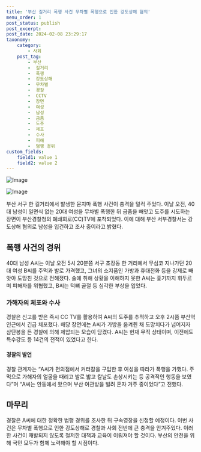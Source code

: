 ```yaml
---
title: '부산 길거리 폭행 사건 무차별 폭행으로 인한 강도상해 혐의'
menu_order: 1
post_status: publish
post_excerpt: 
post_date: 2024-02-08 23:29:17
taxonomy:
    category:
        - 사회
    post_tag:
        - 부산
        -  길거리
        -  폭행
        -  강도상해
        -  무차별
        -  경찰
        -  CCTV
        -  장면
        -  여성
        -  남성
        -  금품
        -  도주
        -  체포
        -  수사
        -  피해
        -  범행 경위
custom_fields:
    field1: value 1
    field2: value 2
---
```


![Image](https://imgnews.pstatic.net/image/022/2024/02/07/20240207500532_20240207022501778.jpg?type=w647)

![Image](https://imgnews.pstatic.net/image/022/2024/02/07/20240207500585_20240207022501782.gif?type=w647)

부산 서구 한 길거리에서 발생한 묻지마 폭행 사건이 충격을 덜컥 주었다. 이날 오전, 40대 남성이 일면식 없는 20대 여성을 무차별 폭행한 뒤 금품을 빼앗고 도주를 시도하는 장면이 부산경찰청의 폐쇄회로(CC)TV에 포착되었다. 이에 대해 부산 서부경찰서는 강도상해 혐의로 남성을 입건하고 조사 중이라고 밝혔다. 
## 폭행 사건의 경위
40대 남성 A씨는 이날 오전 5시 20분쯤 서구 초장동 한 거리에서 무심코 지나가던 20대 여성 B씨를 주먹과 발로 가격했고, 그녀의 소지품인 가방과 휴대전화 등을 강제로 빼앗아 도망친 것으로 전해졌다. 술에 취해 상황을 이해하지 못한 A씨는 흉기까지 휘두르며 피해자를 위협했고, B씨는 턱뼈 골절 등 심각한 부상을 입었다.
### 가해자의 체포와 수사
경찰은 신고를 받은 즉시 CC TV를 활용하여 A씨의 도주를 추적하고 오후 2시쯤 부산역 인근에서 긴급 체포했다. 해당 장면에는 A씨가 가방을 움켜쥔 채 도망치다가 넘어지자 삼단봉을 든 경찰에 의해 제압되는 모습이 담겼다. A씨는 현재 무직 상태이며, 이전에도 특수강도 등 14건의 전적이 있었다고 한다.
#### 경찰의 발언
경찰 관계자는 “A씨가 편의점에서 커터칼을 구입한 후 여성을 따라가 폭행을 가했다. 주먹으로 가해자의 얼굴을 때리고 발로 밟고 칼날도 손상시키는 등 공격적인 행동을 보였다”며 “A씨는 안동에서 왔으며 부산 여관방을 빌려 혼자 거주 중이었다”고 전했다.
## 마무리
경찰은 A씨에 대한 정확한 범행 경위를 조사한 뒤 구속영장을 신청할 예정이다. 이번 사건은 무차별 폭행으로 인한 강도상해로 경찰과 사회 전반에 큰 충격을 안겨주었다. 이러한 사건이 재발되지 않도록 철저한 대책과 교육이 이뤄져야 할 것이다. 부산의 안전을 위해 국민 모두가 함께 노력해야 할 시점이다.
